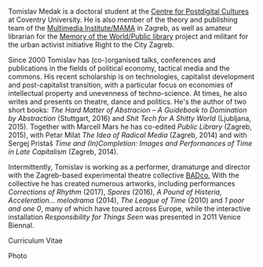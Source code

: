 <!--
.. title: Biography
.. slug: bio
-->

Tomislav Medak is a doctoral student at the [Centre for Postdigital
Cultures](http://www.coventry.ac.uk/research/areas-of-research/postdigital-cultures/) at Coventry University. He is also member of the theory and
publishing team of the [Multimedia Institute/MAMA](http://www.mi2.hr/en/) in Zagreb, as well as
amateur librarian for the [Memory of the World/Public library](https://memoryoftheworld.org/) project and
militant for the urban activist initiative Right to the City Zagreb.

Since 2000 Tomislav has (co-)organised talks, conferences and
publications in the fields of political economy, tactical media and the
commons. His recent scholarship is on technologies, capitalist development and post-capitalist transition, with a particular focus on economies of intellectual property and unevenness of techno-science. At times, he also writes and presents on theatre, dance and politics. He's the author of two short books: *The Hard Matter of Abstracion* – *A Guidebook to Domination by Abstraction* (Stuttgart, 2016) and *Shit Tech for A Shitty World* (Ljubljana, 2015). Together with Marcell Mars he has co-edited *Public Library* (Zagreb, 2015), with Petar Milat *The Idea of Radical Media* (Zagreb, 2014) and with Sergej Pristaš *Time and (In)Completion: Images and Performances of Time in
Late Capitalism* (Zagreb, 2014).

Intermittently, Tomislav is working as a performer, dramaturge and
director with the Zagreb-based experimental theatre collective [BADco.](http://badco.hr/) With the collective he has created numerous artworks, including performances *Corrections of Rhythm* (2017), *Spores* (2016), *A Pound of Histeria, Acceleration... melodrama* (2014), *The League of Time* (2010) and *1 poor and one 0*, many of which have toured across Europe, while the interactive installation *Responsibility for Things Seen* was presented in 2011 Venice Biennal.

Curriculum Vitae

Photo
